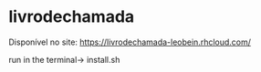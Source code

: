 # livrodechamada

Disponível no site: https://livrodechamada-leobein.rhcloud.com/

run in the terminal-> install.sh
